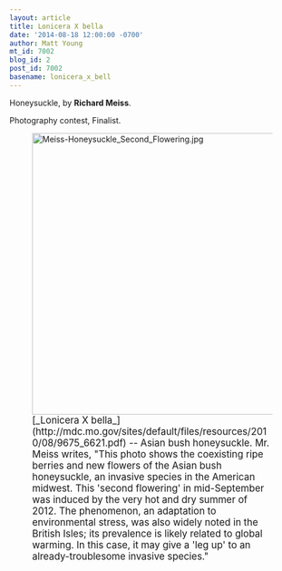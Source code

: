 ```yaml
---
layout: article
title: Lonicera X bella
date: '2014-08-18 12:00:00 -0700'
author: Matt Young
mt_id: 7002
blog_id: 2
post_id: 7002
basename: lonicera_x_bell
---
```

Honeysuckle, by **Richard Meiss**.

Photography contest, Finalist.

<figure>
<img src="http://pandasthumb.org/archives/2014/06/27/Meiss-Honeysuckle_Second_Flowering.jpg" alt="Meiss-Honeysuckle_Second_Flowering.jpg" width="600" height="496" />
<figcaption markdown="span">
<big>[_Lonicera X bella_](http://mdc.mo.gov/sites/default/files/resources/2010/08/9675_6621.pdf) -- Asian bush honeysuckle. Mr. Meiss writes, "This photo shows the coexisting ripe berries and new flowers of the Asian bush honeysuckle, an invasive species in the American midwest. This 'second flowering' in mid-September was induced by the very hot and dry summer of 2012.  The phenomenon, an adaptation to environmental stress, was also widely noted in the British Isles; its prevalence is likely related to global warming.  In this case, it may give a 'leg up' to an already-troublesome invasive species."</big>

</figcaption>
</figure>
